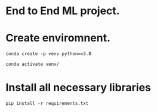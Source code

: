 # End to End ML project.

# Create enviromnent.

```
conda create -p venv python==3.8

conda activate venv/ 
```

# Install all necessary libraries
```
pip install -r requirements.txt
```